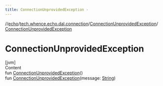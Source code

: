 ```yaml
---
title: ConnectionUnprovidedException -
---
```

//[echo](../../index.md)/[tech.whence.echo.dal.connection](../index.md)/[ConnectionUnprovidedException](index.md)/[ConnectionUnprovidedException](-connection-unprovided-exception.md)



# ConnectionUnprovidedException  
[jvm]  
Content  
fun [ConnectionUnprovidedException](-connection-unprovided-exception.md)()  
fun [ConnectionUnprovidedException](-connection-unprovided-exception.md)(message: [String](https://kotlinlang.org/api/latest/jvm/stdlib/kotlin/-string/index.html))  



